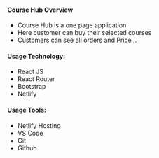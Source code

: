 
#### Course Hub Overview
* Course Hub is a one page application
* Here customer can buy their selected courses
* Customers can see all orders and Price
..

#### Usage Technology:
* React JS
* React Router
* Bootstrap
* Netlify

#### Usage Tools:
* Netlify Hosting
* VS Code
* Git
* Github
